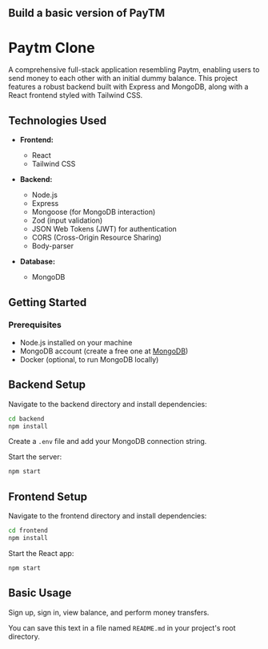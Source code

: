 
## Build a basic version of PayTM

# Paytm Clone

A comprehensive full-stack application resembling Paytm, enabling users to send money to each other with an initial dummy balance. This project features a robust backend built with Express and MongoDB, along with a React frontend styled with Tailwind CSS.

## Technologies Used

- **Frontend:**
  - React
  - Tailwind CSS

- **Backend:**
  - Node.js
  - Express
  - Mongoose (for MongoDB interaction)
  - Zod (input validation)
  - JSON Web Tokens (JWT) for authentication
  - CORS (Cross-Origin Resource Sharing)
  - Body-parser

- **Database:**
  - MongoDB

## Getting Started

### Prerequisites

- Node.js installed on your machine
- MongoDB account (create a free one at [MongoDB](https://www.mongodb.com/))
- Docker (optional, to run MongoDB locally)



## Backend Setup

Navigate to the backend directory and install dependencies:

```bash
cd backend
npm install
```

Create a `.env` file and add your MongoDB connection string.

Start the server:

```bash
npm start
```

## Frontend Setup

Navigate to the frontend directory and install dependencies:

```bash
cd frontend
npm install
```

Start the React app:

```bash
npm start
```

## Basic Usage

Sign up, sign in, view balance, and perform money transfers.

You can save this text in a file named `README.md` in your project's root directory.
